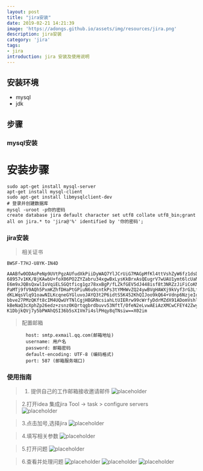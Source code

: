 ```yaml
---
layout: post
title: "jira安装"
date: 2019-02-21 14:21:39
image: 'https://adongs.github.io/assets/img/resources/jira.png'
description: jira安装
category: 'jira'
tags:
- jira
introduction: jira 安装及使用说明
---
```


## 安装环境

- mysql
- jdk 

## 步骤

### mysql安装

# 安装步骤
```shell
sudo apt-get install mysql-server
apt-get install mysql-client
sudo apt-get install libmysqlclient-dev
# 登录并创建数据库
mysql -uroot -p你的密码
create database jira default character set utf8 collate utf8_bin;grant all on jira.* to 'jira@'%' identified by '你的密码'; 
```

### jira安装

> 相关证书

```
BWSF-T7HJ-U8YK-IN4D

AAABfw0ODAoPeNp9UVtPgzAUfudXkPiiDyWAQ7YlJCrUiG7MAGpMfKl4ttVshZyW6fz1dsDibVvSl
68957v1KK/BjKAwbU+foX06PO2ZYZabru34xgwBxLysKkBrxAsQEugrV7wUAU1ymt6lcUaNpF6+A
E6m9xJQBsQxwlIoVqiELSGQtficg1gz78xxBgP/fLZkfGEV5dJ448isf8t3NRZzJiFiCoKNC+K4x
PaMTj9fV9AQh5PxmKZhfDHaPtGPiuN6u9cntkPs3tYMHWvZQ24ywBVgHAWXj9kVyf3rG3Lff7olc
dKLWqsVlq91oawNILKcqneGYGluvoJAYQ3t2P6idtS5K452KhQIJoo9kQ64+Vdnp6NzjeIoowkZO
bbve27PMzQKft8cIM4UQwUYTNlCgjHBGRNcsiahLtUIERrw99cWrfyDdrMZdX91ADomVshlV18Es
kBeNaQ3cXphZp26edz+zsnz0KQrtqgbrdbuvv53NftT/OfeN2eLvwAEiAzXMCwCFEY42Zwy1r20x
K1DbjkQVj7y5bPWAhQSI36b5sX1Vm7i4slPHqy8qTNsiw==X02im
```

> 配置邮箱

```
       host: smtp.exmail.qq.com(邮箱地址)
       username: 用户名
       password: 邮箱密码
       default-encoding: UTF-8 (编码格式)
       port: 587 (邮箱服务端口)

```


### 使用指南

> 1. 提供自己的工作邮箱接收邀请邮件
![placeholder](https://adongs.github.io/assets/img/blog/jira/1.png "jira")

> 2.打开idea   集成jira  Tool -> task > configure servers  
![placeholder](https://adongs.github.io/assets/img/blog/jira/2.png "jira")

> 3.点击加号,选择jira
![placeholder](https://adongs.github.io/assets/img/blog/jira/3.png "jira")

> 4.填写相关参数
![placeholder](https://adongs.github.io/assets/img/blog/jira/4.png "jira")

> 5.打开问题
![placeholder](https://adongs.github.io/assets/img/blog/jira/8.png "jira")

> 6.查看并处理问题
![placeholder](https://adongs.github.io/assets/img/blog/jira/5.png "jira")
![placeholder](https://adongs.github.io/assets/img/blog/jira/6.png "jira")
![placeholder](https://adongs.github.io/assets/img/blog/jira/7.png "jira")

